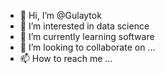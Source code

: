 - 👋 Hi, I’m @Gulaytok
- 👀 I’m interested in data science
- 🌱 I’m currently learning software
- 💞️ I’m looking to collaborate on ...
- 📫 How to reach me ...

<!---
Gulaytok/Gulaytok is a ✨ special ✨ repository because its `README.md` (this file) appears on your GitHub profile.
You can click the Preview link to take a look at your changes.
--->
